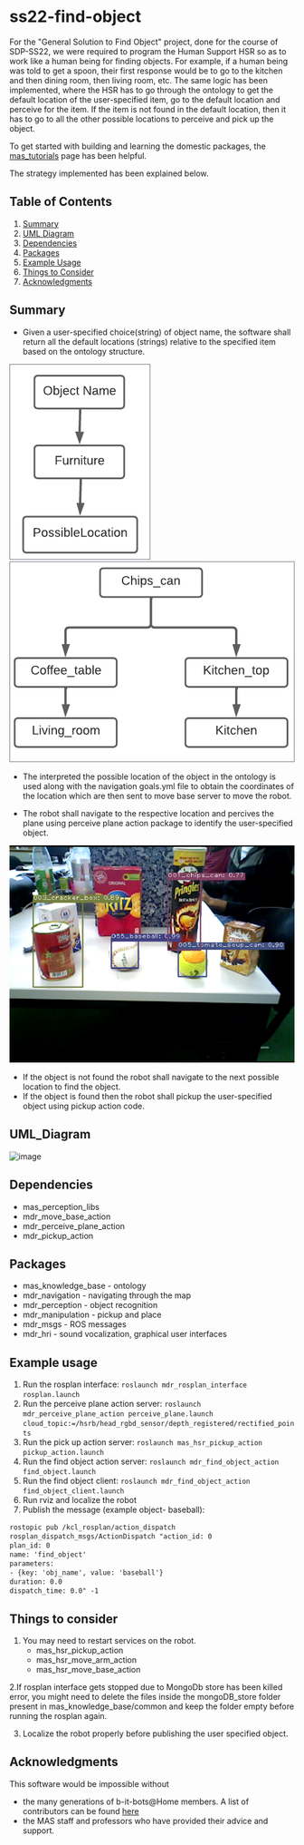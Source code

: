 # ss22-find-object
For the "General Solution to Find Object" project, done for the course of SDP-SS22, we were required to program the Human Support HSR so as to work like a human being for finding objects. For example, if a human being was told to get a spoon, their first response would be to go to the kitchen and then dining room, then living room, etc. The same logic has been implemented, where the HSR has to go through the ontology to get the default location of the user-specified item, go to the default location and perceive for the item. If the item is not found in the  default location, then it has to go to all the other possible locations to perceive and pick up the object. 

To get started with building and learning the domestic packages, the [mas_tutorials](https://github.com/b-it-bots/mas_tutorials#mas_tutorials) page has been helpful.

The strategy implemented has been explained below.

## Table of Contents
1. [Summary](https://github.com/HBRS-SDP/ss22-find-object#summary)
2. [UML Diagram](https://github.com/HBRS-SDP/ss22-find-object#uml_diagram)
3. [Dependencies](https://github.com/HBRS-SDP/ss22-find-object#dependencies)
4. [Packages](https://github.com/HBRS-SDP/ss22-find-object#packages)
5. [Example Usage](https://github.com/HBRS-SDP/ss22-find-object#example-usage)
6. [Things to Consider](https://github.com/HBRS-SDP/ss22-find-object#things-to-consider)
7. [Acknowledgments](https://github.com/HBRS-SDP/ss22-find-object#acknowledgments)

## Summary
* Given a user-specified choice(string) of object name, the software shall return all the default locations (strings) relative to the specified item based on the ontology structure.

![image](https://github.com/HBRS-SDP/ss22-find-object/blob/main/images/ontology.png)
![image](https://github.com/HBRS-SDP/ss22-find-object/blob/main/images/ontology_final.png)

* The interpreted the possible location of the object in the ontology is used along with the navigation goals.yml file to obtain the coordinates of the location which are then sent to move base server to move the robot.

* The robot shall navigate to the respective location and percives the plane using perceive plane action package to identify the user-specified object.

![image](https://github.com/HBRS-SDP/ss22-find-object/blob/main/images/final_demo_objects.png)

* If the object is not found the robot shall navigate to the next possible location to find the object.
* If the object is found then the robot shall pickup the user-specified object using pickup action code.
## UML_Diagram
![image](https://github.com/HBRS-SDP/ss22-find-object/blob/main/images/output.svg)
## Dependencies
* mas_perception_libs
* mdr_move_base_action
* mdr_perceive_plane_action
* mdr_pickup_action
## Packages
* mas_knowledge_base - ontology
* mdr_navigation - navigating through the map
* mdr_perception - object recognition
* mdr_manipulation - pickup and place
* mdr_msgs - ROS messages 
* mdr_hri - sound vocalization, graphical user interfaces

## Example usage
1. Run the rosplan interface: ``` roslaunch mdr_rosplan_interface rosplan.launch ```
2. Run the perceive plane action server: ``` roslaunch mdr_perceive_plane_action perceive_plane.launch cloud_topic:=/hsrb/head_rgbd_sensor/depth_registered/rectified_points ```
3. Run the pick up action server: ``` roslaunch mas_hsr_pickup_action pickup_action.launch ```
4. Run the find object action server: ```roslaunch mdr_find_object_action find_object.launch```
5. Run the find object client: ``` roslaunch mdr_find_object_action find_object_client.launch ```
6. Run rviz and localize the robot
7. Publish the message (example object- baseball):
```  
rostopic pub /kcl_rosplan/action_dispatch rosplan_dispatch_msgs/ActionDispatch "action_id: 0
plan_id: 0
name: 'find_object'
parameters:
- {key: 'obj_name', value: 'baseball'}
duration: 0.0
dispatch_time: 0.0" -1
```

## Things to consider
1. You may need to restart services on the robot.
    * mas_hsr_pickup_action
    * mas_hsr_move_arm_action
    * mas_hsr_move_base_action

2.If rosplan interface gets stopped due to MongoDb store has been killed error, you might need to delete the files inside the mongoDB_store folder present in mas_knowledge_base/common and keep the folder empty before running the rosplan again.

3. Localize the robot properly before publishing the user specified object.

## Acknowledgments
This software would be impossible without

* the many generations of b-it-bots@Home members. A list of contributors can be found [here](https://github.com/b-it-bots/mas_domestic_robotics/graphs/contributors)
* the MAS staff and professors who have provided their advice and support.
